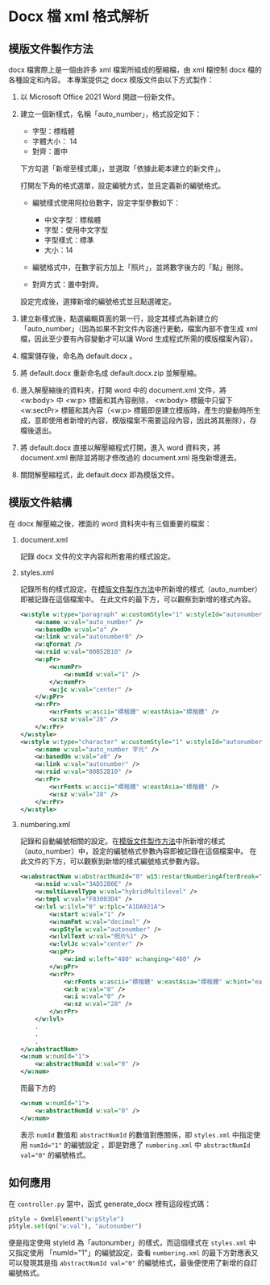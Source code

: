 # Docx 檔 xml 格式解析

## 模版文件製作方法

docx 檔實際上是一個由許多 xml 檔案所組成的壓縮檔，由 xml 檔控制 docx 檔的各種設定和內容。
本專案提供之 docx 模版文件由以下方式製作：

1. 以 Microsoft Office 2021 Word 開啟一份新文件。
2. 建立一個新樣式，名稱「auto_number」，格式設定如下：

   * 字型：標楷體
   * 字體大小： 14
   * 對齊：置中

   下方勾選「新增至樣式庫」，並選取「依據此範本建立的新文件」。

    打開左下角的格式選單，設定編號方式，並且定義新的編號格式。

    * 編號樣式使用阿拉伯數字，設定字型參數如下：

        * 中文字型：標楷體
        * 字型：使用中文字型
        * 字型樣式：標準
        * 大小：14

    * 編號格式中，在數字前方加上「照片」，並將數字後方的「點」刪除。
    * 對齊方式：置中對齊。

    設定完成後，選擇新增的編號格式並且點選確定。

3. 建立新樣式後，點選編輯頁面的第一行，設定其樣式為新建立的 「auto_number」（因為如果不對文件內容進行更動，檔案內部不會生成 xml 檔，因此至少要有內容變動才可以讓 Word 生成程式所需的模版檔案內容）。
4. 檔案儲存後，命名為 default.docx 。
5. 將 default.docx 重新命名成 default.docx.zip 並解壓縮。
6. 進入解壓縮後的資料夾，打開 word 中的 document.xml 文件，將 <w:body> 中 <w:p> 標籤和其內容刪除， <w:body> 標籤中只留下 <w:sectPr> 標籤和其內容（<w:p> 標籤即是建立模版時，產生的變動時所生成，意即使用者新增的內容，模版檔案不需要這段內容，因此將其刪除），存檔後退出。
7. 將 default.docx 直接以解壓縮程式打開，進入 word 資料夾，將 document.xml 刪除並將剛才修改過的 document.xml 拖曳新增進去。
8. 關閉解壓縮程式，此 default.docx 即為模版文件。

## 模版文件結構

在 docx 解壓縮之後，裡面的 word 資料夾中有三個重要的檔案：

1. document.xml

    記錄 docx 文件的文字內容和所套用的樣式設定。

2. styles.xml

    記錄所有的樣式設定。在[模版文件製作方法](#模版文件製作方法)中所新增的樣式（auto_number）即被記錄在這個檔案中。
    在此文件的最下方，可以觀察到新增的樣式內容。

    ```xml
    <w:style w:type="paragraph" w:customStyle="1" w:styleId="autonumber">
        <w:name w:val="auto_number" />
        <w:basedOn w:val="a" />
        <w:link w:val="autonumber0" />
        <w:qFormat />
        <w:rsid w:val="00B52B10" />
        <w:pPr>
            <w:numPr>
                <w:numId w:val="1" />
            </w:numPr>
            <w:jc w:val="center" />
        </w:pPr>
        <w:rPr>
            <w:rFonts w:ascii="標楷體" w:eastAsia="標楷體" />
            <w:sz w:val="28" />
        </w:rPr>
    </w:style>
    <w:style w:type="character" w:customStyle="1" w:styleId="autonumber0">
        <w:name w:val="auto_number 字元" />
        <w:basedOn w:val="a0" />
        <w:link w:val="autonumber" />
        <w:rsid w:val="00B52B10" />
        <w:rPr>
            <w:rFonts w:ascii="標楷體" w:eastAsia="標楷體" />
            <w:sz w:val="28" />
        </w:rPr>
    </w:style>
    ```

3. numbering.xml

    記錄和自動編號相關的設定。在[模版文件製作方法](#模版文件製作方法)中所新增的樣式（auto_number）中，設定的編號格式參數內容即被記錄在這個檔案中。
    在此文件的下方，可以觀察到新增的樣式編號格式參數內容。

    ```xml
    <w:abstractNum w:abstractNumId="0" w15:restartNumberingAfterBreak="0">
        <w:nsid w:val="3AD52B0E" />
        <w:multiLevelType w:val="hybridMultilevel" />
        <w:tmpl w:val="F83003D4" />
        <w:lvl w:ilvl="0" w:tplc="A1DA921A">
            <w:start w:val="1" />
            <w:numFmt w:val="decimal" />
            <w:pStyle w:val="autonumber" />
            <w:lvlText w:val="照片%1" />
            <w:lvlJc w:val="center" />
            <w:pPr>
                <w:ind w:left="480" w:hanging="480" />
            </w:pPr>
            <w:rPr>
                <w:rFonts w:ascii="標楷體" w:eastAsia="標楷體" w:hint="eastAsia" />
                <w:b w:val="0" />
                <w:i w:val="0" />
                <w:sz w:val="28" />
            </w:rPr>
        </w:lvl>
        .
        .
        .    
    </w:abstractNum>
    <w:num w:numId="1">
        <w:abstractNumId w:val="0" />
    </w:num>
    ```

    而最下方的

    ```xml
    <w:num w:numId="1">
        <w:abstractNumId w:val="0" />
    </w:num>
    ```

    表示 ```numId``` 數值和 ```abstractNumId``` 的數值對應關係，即 ```styles.xml``` 中指定使用 ```numId="1"``` 的編號設定 ，即是對應了 ```numbering.xml``` 中 ```abstractNumId val="0"``` 的編號格式。

## 如何應用

在 ```controller.py``` 當中，函式 generate_docx 裡有這段程式碼：

```python
pStyle = OxmlElement("w:pStyle")
pStyle.set(qn("w:val"), "autonumber")
```

便是指定使用 styleId 為「autonumber」的樣式，而這個樣式在 ```styles.xml``` 中又指定使用 「numId="1"」的編號設定，查看 ```numbering.xml``` 的最下方對應表又可以發現其是指 ```abstractNumId val="0"``` 的編號格式，最後便使用了新增的自訂編號格式。

